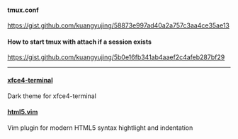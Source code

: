 #### tmux.conf
https://gist.github.com/kuangyujing/58873e997ad40a2a757c3aa4ce35ae13

#### How to start tmux with attach if a session exists
https://gist.github.com/kuangyujing/5b0e16fb341ab4aaef2c4afeb287bf29

---

#### [xfce4-terminal](https://github.com/dracula/xfce4-terminal)

Dark theme for xfce4-terminal

#### [html5.vim](https://github.com/kuangyujing/html5.vim)

Vim plugin for modern HTML5 syntax hightlight and indentation

